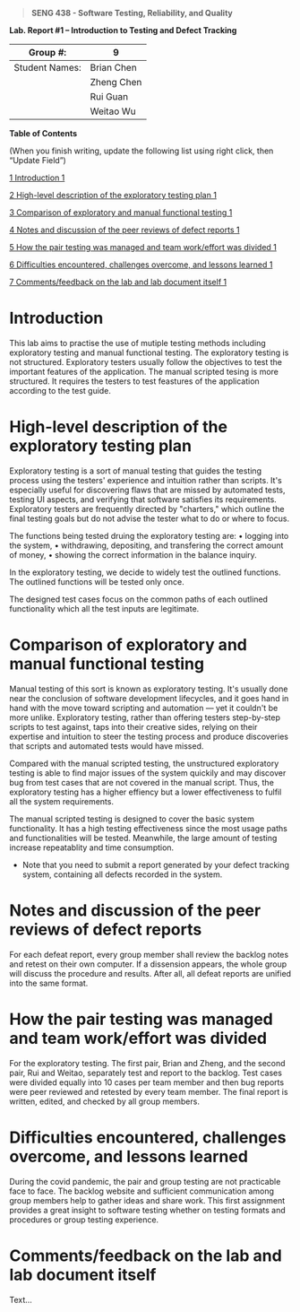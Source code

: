 >   **SENG 438 - Software Testing, Reliability, and Quality**

**Lab. Report \#1 – Introduction to Testing and Defect Tracking**

| Group \#:       | 9 |
|-----------------|---|
| Student Names:  | Brian Chen  |
|                 | Zheng Chen  |
|                 | Rui Guan    |
|                 | Weitao Wu   |

**Table of Contents**

(When you finish writing, update the following list using right click, then
“Update Field”)

[1 Introduction	1](#_Toc439194677)

[2 High-level description of the exploratory testing plan	1](#_Toc439194678)

[3 Comparison of exploratory and manual functional testing	1](#_Toc439194679)

[4 Notes and discussion of the peer reviews of defect reports	1](#_Toc439194680)

[5 How the pair testing was managed and team work/effort was
divided	1](#_Toc439194681)

[6 Difficulties encountered, challenges overcome, and lessons
learned	1](#_Toc439194682)

[7 Comments/feedback on the lab and lab document itself	1](#_Toc439194683)

# Introduction

This lab aims to practise the use of mutiple testing methods including exploratory testing and manual functional testing. The exploratory testing is not structured. Exploratory testers usually follow the objectives to test the important features of the application. The manual scripted tesing is more structured. It requires the testers to test feastures of the application according to the test guide.

# High-level description of the exploratory testing plan

Exploratory testing is a sort of manual testing that guides the testing process using the testers' experience and intuition rather than scripts. It's especially useful for discovering flaws that are missed by automated tests, testing UI aspects, and verifying that software satisfies its requirements. Exploratory testers are frequently directed by "charters," which outline the final testing goals but do not advise the tester what to do or where to focus.

The functions being tested druing the exploratory testing are:
    • logging into the system,
    • withdrawing, depositing, and transfering the correct amount of money,
    • showing the correct information in the balance inquiry.

In the exploratory testing, we decide to widely test the outlined functions. The outlined functions will be tested only once.

The designed test cases focus on the common paths of each outlined functionality which all the test inputs are legitimate.  

# Comparison of exploratory and manual functional testing

Manual testing of this sort is known as exploratory testing. It's usually done near the conclusion of software development lifecycles, and it goes hand in hand with the move toward scripting and automation — yet it couldn't be more unlike. Exploratory testing, rather than offering testers step-by-step scripts to test against, taps into their creative sides, relying on their expertise and intuition to steer the testing process and produce discoveries that scripts and automated tests would have missed.

Compared with the manual scripted testing, the unstructured exploratory testing is able to find major issues of the system quickily and may discover bug from test cases that are not covered in the manual script. Thus, the exploratory testing has a higher effiency but a lower effectiveness to fulfil all the system requirements.

The manual scripted testing is designed to cover the basic system functionality. It has a high testing effectiveness since the most usage paths and functionalities will be tested. Meanwhile, the large amount of testing increase repeatablity and time consumption.

-   Note that you need to submit a report generated by your defect tracking
    system, containing all defects recorded in the system.

# Notes and discussion of the peer reviews of defect reports

For each defeat report, every group member shall review the backlog notes and retest on their own computer. If a dissension appears, the whole group will discuss the procedure and results. After all, all defeat reports are unified into the same format.

# How the pair testing was managed and team work/effort was divided 

For the exploratory testing. The first pair, Brian and Zheng, and the second pair, Rui and Weitao, separately test and report to the backlog.  Test cases were divided equally into 10 cases per team member and then bug reports were peer reviewed and retested by every team member. The final report is written, edited, and checked by all group members.

# Difficulties encountered, challenges overcome, and lessons learned

During the covid pandemic, the pair and group testing are not practicable face to face. The backlog website and sufficient communication among group members help to gather ideas and share work.
This first assignment provides a great insight to software testing whether on testing formats and procedures or group testing experience.

# Comments/feedback on the lab and lab document itself

Text…
